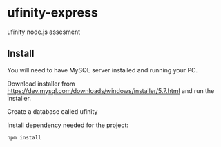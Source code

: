 # ufinity-express
ufinity node.js assesment

## Install

You will need to have MySQL server installed and running your PC.

Download installer from https://dev.mysql.com/downloads/windows/installer/5.7.html and run the installer.

Create a database called ufinity

Install dependency needed for the project:

    npm install
